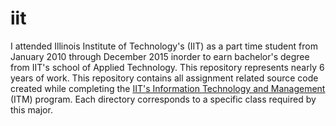 # iit
I attended Illinois Institute of Technology's (IIT) as a part time student from January 2010 through December 2015 inorder to earn bachelor's degree from IIT's school of Applied Technology.  This repository represents nearly 6 years of work.  This repository contains all assignment related source code created while completing the [IIT's Information Technology and Management](http://appliedtech.iit.edu/information-technology-and-management) (ITM) program.  Each directory corresponds to a specific class required by this major.  
